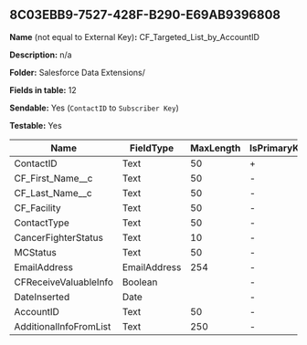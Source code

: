 ## 8C03EBB9-7527-428F-B290-E69AB9396808

**Name** (not equal to External Key)**:** CF_Targeted_List_by_AccountID

**Description:** n/a

**Folder:** Salesforce Data Extensions/

**Fields in table:** 12

**Sendable:** Yes (`ContactID` to `Subscriber Key`)

**Testable:** Yes

| Name | FieldType | MaxLength | IsPrimaryKey | IsNullable | DefaultValue |
| --- | --- | --- | --- | --- | --- |
| ContactID | Text | 50 | + | - |  |
| CF_First_Name__c | Text | 50 | - | + |  |
| CF_Last_Name__c | Text | 50 | - | + |  |
| CF_Facility | Text | 50 | - | + |  |
| ContactType | Text | 50 | - | + |  |
| CancerFighterStatus | Text | 10 | - | + |  |
| MCStatus | Text | 50 | - | + |  |
| EmailAddress | EmailAddress | 254 | - | + |  |
| CFReceiveValuableInfo | Boolean |  | - | + |  |
| DateInserted | Date |  | - | + | GetDate() |
| AccountID | Text | 50 | - | + |  |
| AdditionalInfoFromList | Text | 250 | - | + |  |
